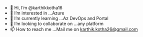 - 👋 Hi, I’m @karthikkotha16
- 👀 I’m interested in ...Azure
- 🌱 I’m currently learning ...Az DevOps and Portal
- 💞️ I’m looking to collaborate on ...any platform
- 📫 How to reach me ...Mail me on karthik.kotha26@gmail.com

<!---
karthikkotha16/karthikkotha16 is a ✨ special ✨ repository because its `README.md` (this file) appears on your GitHub profile.
You can click the Preview link to take a look at your changes.
--->
